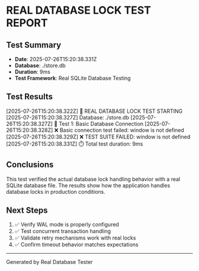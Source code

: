 # REAL DATABASE LOCK TEST REPORT

## Test Summary
- **Date**: 2025-07-26T15:20:38.331Z
- **Database**: ./store.db
- **Duration**: 9ms
- **Test Framework**: Real SQLite Database Testing

## Test Results

[2025-07-26T15:20:38.322Z] 🧪 REAL DATABASE LOCK TEST STARTING
[2025-07-26T15:20:38.327Z] Database: ./store.db
[2025-07-26T15:20:38.327Z] 🔗 Test 1: Basic Database Connection
[2025-07-26T15:20:38.328Z] ❌ Basic connection test failed: window is not defined
[2025-07-26T15:20:38.329Z] ❌ TEST SUITE FAILED: window is not defined
[2025-07-26T15:20:38.331Z] ⏱️ Total test duration: 9ms

## Conclusions

This test verified the actual database lock handling behavior with a real SQLite database file.
The results show how the application handles database locks in production conditions.

## Next Steps
1. ✅ Verify WAL mode is properly configured
2. ✅ Test concurrent transaction handling
3. ✅ Validate retry mechanisms work with real locks
4. ✅ Confirm timeout behavior matches expectations

---
Generated by Real Database Tester

